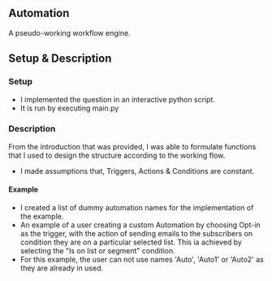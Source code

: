 ## Automation
A pseudo-working workflow engine.

## Setup & Description
### Setup
- I implemented the question in an interactive python script.
- It is run by executing main.py

### Description
From the introduction that was provided, I was able to formulate functions that I used to design the structure according to the working flow.
- I made assumptions that, Triggers, Actions & Conditions are constant.

#### Example
- I created a list of dummy automation names for the implementation of the example.
- An example of a user creating a custom Automation by choosing Opt-in as the trigger, with the action of sending emails to the subscribers on condition they are on a particular selected list. This ia achieved by selecting the "Is on list or segment" condition.
- For this example, the user can not use names 'Auto', 'Auto1' or 'Auto2' as they are already in used.